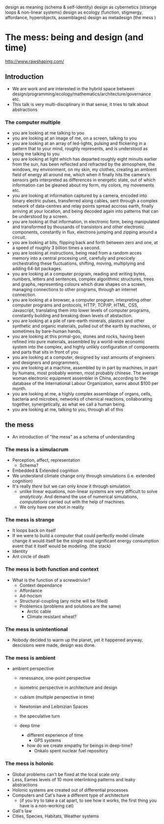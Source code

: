 design as meaning (schema & self-identity)
design as cybernetics (strange loops & non-linear systems)
design as ecology (function, stigmergy, affordance, hyperobjects, assemblages)
design as metadesign (the mess )

# The mess: being and design (and time)

http://www.rawshaping.com/

## Introduction

* We are work and are interested in the hybrid space between design/programming/ecology/mathematics/architecture/governance etc.
* This talk is very multi-disciplinary in that sense, it tries to talk about abstractions

### The computer multiple

* you are looking at me talking to you
* you are looking at an image of me, on a screen, talking to you
* you are looking at an array of led-lights, pulsing and flickering in a pattern that to your mind, roughly represents, and is understood as being me talking to you
* you are looking at light which has departed roughly eight minuits earlier from the sun, has been reflected and refracted by the atmosphere, the windows, my environment, on my skin, my clothes, creating an ambient field of energy all around me, which when it finally hits the camera's sensors gets interpreted as differences in energetic state, out of which information can be gleaned about my form, my colors, my movements etc.
* you are looking at information captured by a camera, encoded into binary electric pulses, transferred along cables, sent through a complex network of data-centres and relay points spread accross earth, finally arriving at your location, and being decoded again into patterns that can be understood by a screen.
* you are looking at that information, in electronic form, being manipulated and transformed by thousands of transistors and other electronic components, constantly in flux, electrons jumping and zipping around a circuit.
* you are looking at bits, flipping back and forth between zero and one, at a speed of roughly 3 billion times a second.
* you are looking at instructions, being read from a random acces memory into a central procesing unit, carefully and precicely orchestrating these fluctuations, shifting, moving, multiplying and adding 64-bit packages.
* you are looking at a computer program, reading and writing bytes, numbers, letters and sentences, complex algorithmic structures, trees and graphs, representing colours which draw shapes on a screen, managing connections to other programs, through an internet connection.
* you are looking at a browser, a computer program, interpreting other computer programs and protocols, HTTP, TCP/IP, HTML, CSS, Javascript, translating them into lower levels of computer programs, constantly building and breaking down levels of abstaction.
* you are looking at a pile of rare-earth minerals, plastics and other synthetic and organic materials, pulled out of the earth by machines, or sometimes by bare-human hands,
* you are looking at this primal-goo, stones and rocks, having been refined into pure materials, assembled by a world-wide economic system into the complex, and highly unlikly configuration of components and parts that sits in front of you
* you are looking at a computer, designed by vast amounts of engineers and designers and programmers,
* you are looking at a machine, assembled by in part by machines, in part by humans, most probably women, most probably chinese. The average woman electronic equipment assembler in China, according to the database of the International Labour Organization, earns about $100 per month.
* you are looking at me, a highly complex assemblage of organs, cells, bacteria and microbes, networks of chemical reactions, collaborating together, synergetically, as what we call a human being.
* you are looking at me, talking to you, through all of this


## the mess

* An introduction of "the mess" as a schema of understanding

### The mess is a simulacrum

* Perception, affect, representation
    * Schema?
* Embedded & Extended cognition
* We understand climate change only through simulations (i.e. extended cognition)
* It's really *there* but we can only *know* it through simulation
    * unlike linear equations, non-linear systems are very difficult to solve *analyticaly*. And demand the use of numerical simulations, *computations* carried out with the help of machines.
    * We only have one shot in reality


### The mess is strange

* It loops back on itself
* If we were to build a computer that could perfectly model climate change it would itself be the single most significant energy consumption event that it itself would be modeling. (the stack)
* Identity
* Ant circle of death

### The mess is both function and context

* What is the function of a screwdrivier?
    * Context dependance
    * Affordance
    * Ad-hocism
    * Structural-coupling (any niche will be filled)
    * Problemics (problems and solutions are the same)
        * Arctic cable
        * Climate resistant wheat?


### The mess is unintentional

* Nobody decided to warm up the planet, yet it happened anyway, descisions were made, design was done.

### The mess is ambient

* ambient perspective
    * renessance, one-point perspective
    * isometric perspective in architecture and design
    * cubism (multiple perspective in time)
    * Newtonian and Leibnizian Spaces

    * the speculative turn
    * deep time
        * different experience of time
            * GPS systems
        * how do we create empathy for beings in deep-time?
            * Onkalo spent nuclear fuel repository

### The mess is holonic

* Global problems can't be fixed at the local scale only
* Less, Eames levels of 10 more interlinking patterns and leaky abstractions
* Holonic systems are created out of differential processes
* Computers and Cat's have a different type of architecture
    * (if you try to take a cat apart, to see how it works, the first thing you have is a non-working cat)
* Gall's law
* Cities, Species, Habitats, Weather systems
